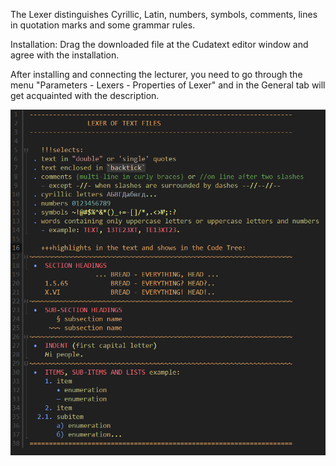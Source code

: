 The Lexer distinguishes Cyrillic, Latin, numbers, symbols, comments, lines in quotation marks and some grammar rules.

Installation: 
Drag the downloaded file at the Cudatext editor window and agree with the installation.


After installing and connecting the lecturer, you need to go through the menu "Parameters - Lexers - Properties of Lexer" and in the General tab will get acquainted with the description.


![Screenshot](https://github.com/Ven1310/CudaText_Text_Ruber-ru/blob/main/screenshot.png)
